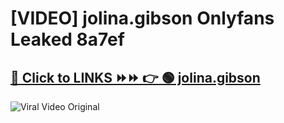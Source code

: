 
 # [VIDEO] jolina.gibson Onlyfans Leaked 8a7ef

## <h2><a href="https://clipsfans.com/jolina.gibson&ref=git">🔗 Click to LINKS ⏩⏩ 👉 🟢 jolina.gibson </a></h2>

<a href="https://clipsfans.com/jolina.gibson&ref=git" rel="nofollow" data-target="animated-image.originalLink"><img src="https://i.ibb.co.com/xMMVF88/686577567.gif" alt="Viral Video Original" style="max-width: 100%; display: inline-block;" data-target="animated-image.originalImage"></a>

